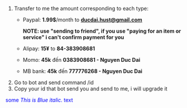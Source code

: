 1. Transfer to me the amount corresponding to each type:
    - Paypal: **1.99$**/month to **ducdai.hust@gmail.com**

      **NOTE: use "sending to friend", if you use "paying for an item or service" i can't confirm payment for you**
    - Alipay: **15¥** to **84-383908681**
    - Momo: **45k** đến **0383908681 - Nguyen Duc Dai**
    - MB bank: **45k** đến **777776268 - Nguyen Duc Dai**
1. Go to bot and send command /id
2. Copy your id that bot send you and send to me, i will upgrade it


<span style="color:blue">some *This is Blue italic.* text</span>
